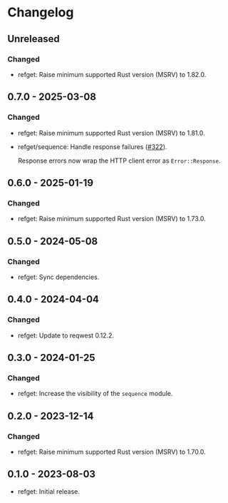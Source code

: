 # Changelog

## Unreleased

### Changed

  * refget: Raise minimum supported Rust version (MSRV) to 1.82.0.

## 0.7.0 - 2025-03-08

### Changed

  * refget: Raise minimum supported Rust version (MSRV) to 1.81.0.

  * refget/sequence: Handle response failures ([#322]).

    Response errors now wrap the HTTP client error as `Error::Response`.

[#322]: https://github.com/zaeleus/noodles/issues/332

## 0.6.0 - 2025-01-19

### Changed

  * refget: Raise minimum supported Rust version (MSRV) to 1.73.0.

## 0.5.0 - 2024-05-08

### Changed

  * refget: Sync dependencies.

## 0.4.0 - 2024-04-04

### Changed

  * refget: Update to reqwest 0.12.2.

## 0.3.0 - 2024-01-25

### Changed

  * refget: Increase the visibility of the `sequence` module.

## 0.2.0 - 2023-12-14

### Changed

  * refget: Raise minimum supported Rust version (MSRV) to 1.70.0.

## 0.1.0 - 2023-08-03

  * refget: Initial release.
